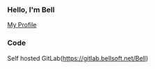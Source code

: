 ### Hello, I'm Bell
[My Profile](https://bell.pages.bellsoft.net/profile/)

### Code
Self hosted GitLab(https://gitlab.bellsoft.net/Bell)
